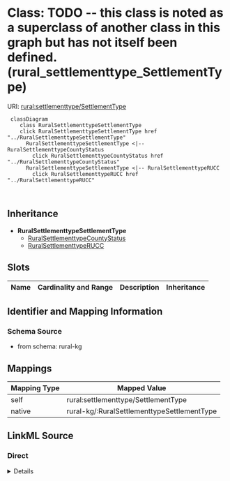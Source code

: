 

# Class: TODO -- this class is noted as a superclass of another class in this graph but has not itself been defined. (rural_settlementtype_SettlementType)



URI: [rural:settlementtype/SettlementType](http://sail.ua.edu/ruralkg/settlementtype/SettlementType)






```mermaid
 classDiagram
    class RuralSettlementtypeSettlementType
    click RuralSettlementtypeSettlementType href "../RuralSettlementtypeSettlementType"
      RuralSettlementtypeSettlementType <|-- RuralSettlementtypeCountyStatus
        click RuralSettlementtypeCountyStatus href "../RuralSettlementtypeCountyStatus"
      RuralSettlementtypeSettlementType <|-- RuralSettlementtypeRUCC
        click RuralSettlementtypeRUCC href "../RuralSettlementtypeRUCC"
      
      
```





## Inheritance
* **RuralSettlementtypeSettlementType**
    * [RuralSettlementtypeCountyStatus](../classes/RuralSettlementtypeCountyStatus.md)
    * [RuralSettlementtypeRUCC](../classes/RuralSettlementtypeRUCC.md)



## Slots

| Name | Cardinality and Range | Description | Inheritance |
| ---  | --- | --- | --- |









## Identifier and Mapping Information







### Schema Source


* from schema: rural-kg




## Mappings

| Mapping Type | Mapped Value |
| ---  | ---  |
| self | rural:settlementtype/SettlementType |
| native | rural-kg/:RuralSettlementtypeSettlementType |







## LinkML Source

<!-- TODO: investigate https://stackoverflow.com/questions/37606292/how-to-create-tabbed-code-blocks-in-mkdocs-or-sphinx -->

### Direct

<details>
```yaml
name: rural_settlementtype_SettlementType
title: TODO -- this class is noted as a superclass of another class in this graph
  but has not itself been defined.
from_schema: rural-kg
rank: 1000
class_uri: rural:settlementtype/SettlementType

```
</details>

### Induced

<details>
```yaml
name: rural_settlementtype_SettlementType
title: TODO -- this class is noted as a superclass of another class in this graph
  but has not itself been defined.
from_schema: rural-kg
rank: 1000
class_uri: rural:settlementtype/SettlementType

```
</details>